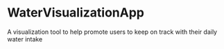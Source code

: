 # WaterVisualizationApp
A visualization tool to help promote users to keep on track with their daily water intake
